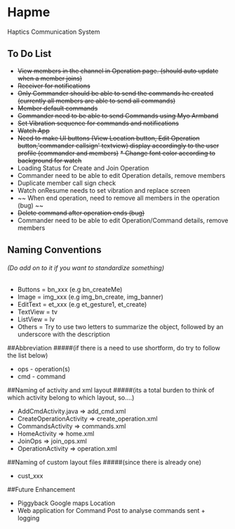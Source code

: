 # Hapme
Haptics Communication System

## To Do List
* ~~View members in the channel in Operation page. (should auto update when a member joins)~~
* ~~Receiver for notifications~~
* ~~Only Commander should be able to send the commands he created (currently all members are able to send all commands)~~
* ~~Member default commands~~
* ~~Commander need to be able to send Commands using Myo Armband~~
* ~~Set Vibration sequence for commands and notifications~~
* ~~Watch App~~
* ~~Need to make UI buttons (View Location button, Edit Operation button,'commander callsign' textview) display accordingly to the user profile (commander and members)~~
~~* Change font color according to background for watch~~
* Loading Status for Create and Join Operation
* Commander need to be able to edit Operation details, remove members
* Duplicate member call sign check
* Watch onResume needs to set vibration and replace screen
* ~~ When end operation, need to remove all members in the operation (bug) ~~
* ~~Delete command after operation ends (bug)~~
* Commander need to be able to edit Operation/Command details, remove members

## Naming Conventions
###### (Do add on to it if you want to standardize something)
* Buttons = bn_xxx (e.g bn_createMe)
* Image = img_xxx (e.g img_bn_create, img_banner)
* EditText = et_xxx (e.g et_gesture1, et_create)
* TextView = tv
* ListView = lv
* Others = Try to use two letters to summarize the object, followed by an underscore with the description

##Abbreviation
#####(if there is a need to use shortform, do try to follow the list below)
* ops - operation(s)
* cmd - command

##Naming of activity and xml layout
#####(its a total burden to think of which activity belong to which layout, so....)
* AddCmdActivity.java => add_cmd.xml
* CreateOperationActivity => create_operation.xml
* CommandsActivity => commands.xml
* HomeActivity => home.xml
* JoinOps => join_ops.xml
* OperationActivity => operation.xml

##Naming of custom layout files
#####(since there is already one)
* cust_xxx

##Future Enhancement
* Piggyback Google maps Location
* Web application for Command Post to analyse commands sent + logging